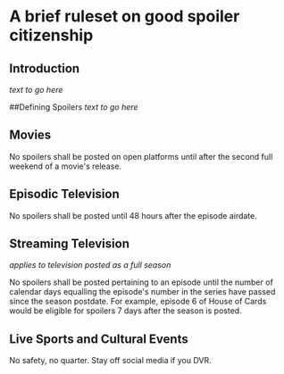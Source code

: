 # A brief ruleset on good spoiler citizenship

## Introduction
*text to go here*

##Defining Spoilers
*text to go here*

## Movies
No spoilers shall be posted on open platforms until after the second full weekend of a movie's release.

## Episodic Television
No spoilers shall be posted until 48 hours after the episode airdate.

## Streaming Television
*applies to television posted as a full season*

No spoilers shall be posted pertaining to an episode until the number of calendar days equalling the episode's number in the series have passed since the season postdate. For example, episode 6 of House of Cards would be eligible for spoilers 7 days after the season is posted.

## Live Sports and Cultural Events
No safety, no quarter. Stay off social media if you DVR.
